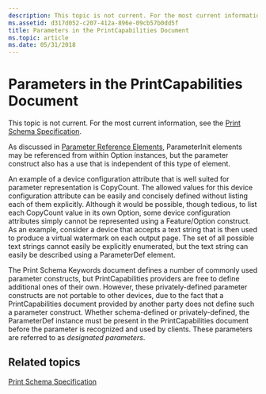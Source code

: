 ```yaml
---
description: This topic is not current. For the most current information, see the Print Schema Specification.
ms.assetid: d317d052-c207-412a-896e-09cb57b0dd5f
title: Parameters in the PrintCapabilities Document
ms.topic: article
ms.date: 05/31/2018
---
```


# Parameters in the PrintCapabilities Document

This topic is not current. For the most current information, see the [Print Schema Specification](https://download.microsoft.com/download/D/E/C/DECA6E6B-3E81-48E7-B7EF-6D92A547D03C/print-schema-spec-2-0.zip).

As discussed in [Parameter Reference Elements](parameter-reference-elements.md), ParameterInit elements may be referenced from within Option instances, but the parameter construct also has a use that is independent of this type of element.

An example of a device configuration attribute that is well suited for parameter representation is CopyCount. The allowed values for this device configuration attribute can be easily and concisely defined without listing each of them explicitly. Although it would be possible, though tedious, to list each CopyCount value in its own Option, some device configuration attributes simply cannot be represented using a Feature/Option construct. As an example, consider a device that accepts a text string that is then used to produce a virtual watermark on each output page. The set of all possible text strings cannot easily be explicitly enumerated, but the text string can easily be described using a ParameterDef element.

The Print Schema Keywords document defines a number of commonly used parameter constructs, but PrintCapabilities providers are free to define additional ones of their own. However, these privately-defined parameter constructs are not portable to other devices, due to the fact that a PrintCapabilities document provided by another party does not define such a parameter construct. Whether schema-defined or privately-defined, the ParameterDef instance must be present in the PrintCapabilities document before the parameter is recognized and used by clients. These parameters are referred to as *designated parameters*.

## Related topics

<dl> <dt>

[Print Schema Specification](https://download.microsoft.com/download/D/E/C/DECA6E6B-3E81-48E7-B7EF-6D92A547D03C/print-schema-spec-2-0.zip)
</dt> </dl>

 

 



